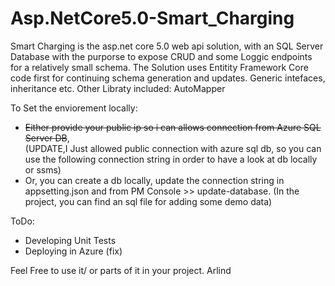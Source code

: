 # Asp.NetCore5.0-Smart_Charging

Smart Charging is the asp.net core 5.0 web api solution, with an SQL Server Database with the purporse to expose CRUD and some Loggic endpoints for a relatively small schema.
The Solution uses Entitity Framework Core code first for continuing schema generation and updates. Generic intefaces, inheritance etc. 
Other Libraty included: AutoMapper

To Set the enviorement locally: 
- ~~Either provide your public ip so i can allows connection from Azure SQL Server DB~~, <br /> 
  (UPDATE,I Just allowed public connection with azure sql db, so you can use the following connection string in order to have a look at db locally or ssms)
- Or, you can create a db locally, update the connection string in appsetting.json and from PM Console >> update-database. (In the project, you can find an sql file for adding       some demo data) 

ToDo: 
- Developing Unit Tests
- Deploying in Azure (fix)
  
Feel Free to use it/ or parts of it in your project. 
Arlind
